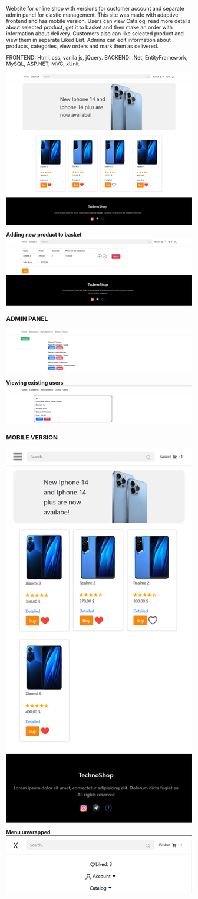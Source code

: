 
Website for online  shop with versions for customer account and separate admin panel for elastic management. This site was made with adaptive frontend and has mobile version.
Users can view Catalog, read more details about selected product, get it to basket and then make an order with information about delivery. Customers also can like selected product and view them in separate Liked List.
Admins can edit information about products, categories, view orders and mark them as delivered.

  FRONTEND: Html, css, vanila js, jQuery.
  BACKEND: .Net, EntityFramework, MySQL, ASP.NET, MVC, xUnit.

![1img](Attachments/ShopProject_1img.png)

**Adding new product to basket**
![1img](Attachments/ShopProject_2img.png)

### ADMIN PANEL
![1img](Attachments/ShopProject_4img.png)


**Viewing existing users**
![1img](Attachments/ShopProject_3img.png)


### MOBILE VERSION

![1img](Attachments/ShopProject_5img.png)

**Menu unwrapped**
![Menu_unwrapped](Attachments/ShopProject_6img.png)
